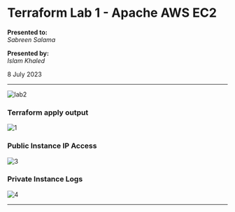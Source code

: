 # Terraform Lab 1 - Apache AWS EC2

**Presented to:**    
_Sabreen Salama_    

**Presented by:**   
_Islam Khaled_    

8 July 2023

-----------------------------------------
![lab2](https://github.com/eslamkhaled560/terraform-bastion-server/assets/54172897/172ba1d3-a2f2-421e-8734-a81b60b7f39f)

### Terraform apply output

![1](https://github.com/eslamkhaled560/terraform-bastion-server/assets/54172897/f51c7164-b0d1-44dd-baf4-9c5912db77d6)

### Public Instance IP Access
![3](https://github.com/eslamkhaled560/terraform-bastion-server/assets/54172897/adc76ba8-dae2-424c-b4f9-02daf58062ec)

### Private Instance Logs
![4](https://github.com/eslamkhaled560/terraform-bastion-server/assets/54172897/ee432694-6e5d-46f8-8a02-e07e62a37b62)

-----------------------------------------
